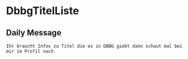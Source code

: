 # DbbgTitelListe

## Daily Message

```
Ihr braucht Infos zu Titel die es in DBBG giebt dann schaut mal bei mir im Profil nach
```
